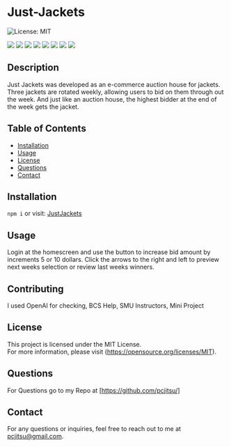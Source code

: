 # Just-Jackets


![License: MIT](https://img.shields.io/badge/License-MIT-yellow.svg)

<p>
<img src ="https://img.shields.io/badge/-React-blue" />
<img src ="https://img.shields.io/badge/-MongoDB-purple" />
<img src="https://img.shields.io/badge/-Mongoose-orange" />
<img src="https://img.shields.io/badge/-React Bootstrap-pink" />
<img src="https://img.shields.io/badge/-GraphQL-gold" />
<img src="https://img.shields.io/badge/-JavaScript-yellow" />
<img src ="https://img.shields.io/badge/-Express-red" />
<img src="https://img.shields.io/badge/-Node-green" />
</p>

## Description

Just Jackets was developed as an e-commerce auction house for jackets. Three jackets are rotated weekly, allowing users to bid on them through out the week. And just like an auction house, the highest bidder at the end of the week gets the jacket.

## Table of Contents

- [Installation](#installation)
- [Usage](#usage)
- [License](#license)
- [Questions](#questions)
- [Contact](#contact)

## Installation

```npm i``` or visit: [JustJackets](https://still-sierra-76038-8e521afb268f.herokuapp.com/)

## Usage

Login at the homescreen and use the button to increase bid amount by increments 5 or 10 dollars.
Click the arrows to the right and left to preview next weeks selection or review last weeks winners.

## Contributing

I used OpenAI for checking, BCS Help, SMU Instructors, Mini Project


## License

This project is licensed under the MIT License.  
For more information, please visit (https://opensource.org/licenses/MIT).

## Questions

For Questions go to my Repo at [https://github.com/pcjitsu/]

## Contact

For any questions or inquiries, feel free to reach out to me at pcjitsu@gmail.com.
